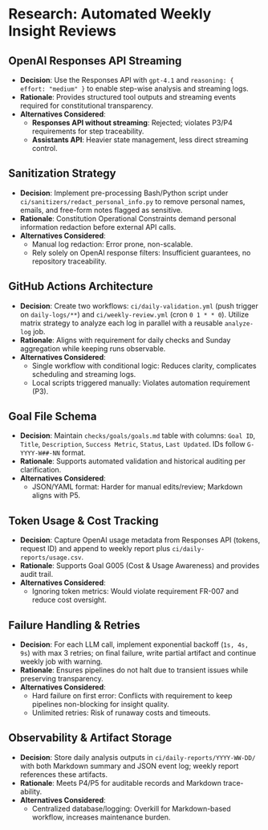 # Research: Automated Weekly Insight Reviews

## OpenAI Responses API Streaming
- **Decision**: Use the Responses API with `gpt-4.1` and `reasoning: { effort: "medium" }` to enable step-wise analysis and streaming logs.
- **Rationale**: Provides structured tool outputs and streaming events required for constitutional transparency.
- **Alternatives Considered**:
  - **Responses API without streaming**: Rejected; violates P3/P4 requirements for step traceability.
  - **Assistants API**: Heavier state management, less direct streaming control.

## Sanitization Strategy
- **Decision**: Implement pre-processing Bash/Python script under `ci/sanitizers/redact_personal_info.py` to remove personal names, emails, and free-form notes flagged as sensitive.
- **Rationale**: Constitution Operational Constraints demand personal information redaction before external API calls.
- **Alternatives Considered**:
  - Manual log redaction: Error prone, non-scalable.
  - Rely solely on OpenAI response filters: Insufficient guarantees, no repository traceability.

## GitHub Actions Architecture
- **Decision**: Create two workflows: `ci/daily-validation.yml` (push trigger on `daily-logs/**`) and `ci/weekly-review.yml` (cron `0 1 * * 0`). Utilize matrix strategy to analyze each log in parallel with a reusable `analyze-log` job.
- **Rationale**: Aligns with requirement for daily checks and Sunday aggregation while keeping runs observable.
- **Alternatives Considered**:
  - Single workflow with conditional logic: Reduces clarity, complicates scheduling and streaming logs.
  - Local scripts triggered manually: Violates automation requirement (P3).

## Goal File Schema
- **Decision**: Maintain `checks/goals/goals.md` table with columns: `Goal ID`, `Title`, `Description`, `Success Metric`, `Status`, `Last Updated`. IDs follow `G-YYYY-W##-NN` format.
- **Rationale**: Supports automated validation and historical auditing per clarification.
- **Alternatives Considered**:
  - JSON/YAML format: Harder for manual edits/review; Markdown aligns with P5.

## Token Usage & Cost Tracking
- **Decision**: Capture OpenAI usage metadata from Responses API (tokens, request ID) and append to weekly report plus `ci/daily-reports/usage.csv`.
- **Rationale**: Supports Goal G005 (Cost & Usage Awareness) and provides audit trail.
- **Alternatives Considered**:
  - Ignoring token metrics: Would violate requirement FR-007 and reduce cost oversight.

## Failure Handling & Retries
- **Decision**: For each LLM call, implement exponential backoff (`1s, 4s, 9s`) with max 3 retries; on final failure, write partial artifact and continue weekly job with warning.
- **Rationale**: Ensures pipelines do not halt due to transient issues while preserving transparency.
- **Alternatives Considered**:
  - Hard failure on first error: Conflicts with requirement to keep pipelines non-blocking for insight quality.
  - Unlimited retries: Risk of runaway costs and timeouts.

## Observability & Artifact Storage
- **Decision**: Store daily analysis outputs in `ci/daily-reports/YYYY-WW-DD/` with both Markdown summary and JSON event log; weekly report references these artifacts.
- **Rationale**: Meets P4/P5 for auditable records and Markdown trace-ability.
- **Alternatives Considered**:
  - Centralized database/logging: Overkill for Markdown-based workflow, increases maintenance burden.
